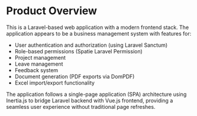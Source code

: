 # Product Overview

This is a Laravel-based web application with a modern frontend stack. The application appears to be a business management system with features for:

- User authentication and authorization (using Laravel Sanctum)
- Role-based permissions (Spatie Laravel Permission)
- Project management
- Leave management
- Feedback system
- Document generation (PDF exports via DomPDF)
- Excel import/export functionality

The application follows a single-page application (SPA) architecture using Inertia.js to bridge Laravel backend with Vue.js frontend, providing a seamless user experience without traditional page refreshes.